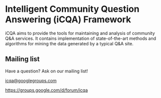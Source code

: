 Intelligent Community Question Answering (iCQA) Framework
=================

iCQA aims to provide the tools for maintaining and analysis of community Q&A services. It contains implementation of state-of-the-art methods and algorithms for mining the data generated by a typical Q&A site.


Mailing list
------------

Have a question? Ask on our mailing list!

icqa@googlegroups.com

https://groups.google.com/d/forum/icqa